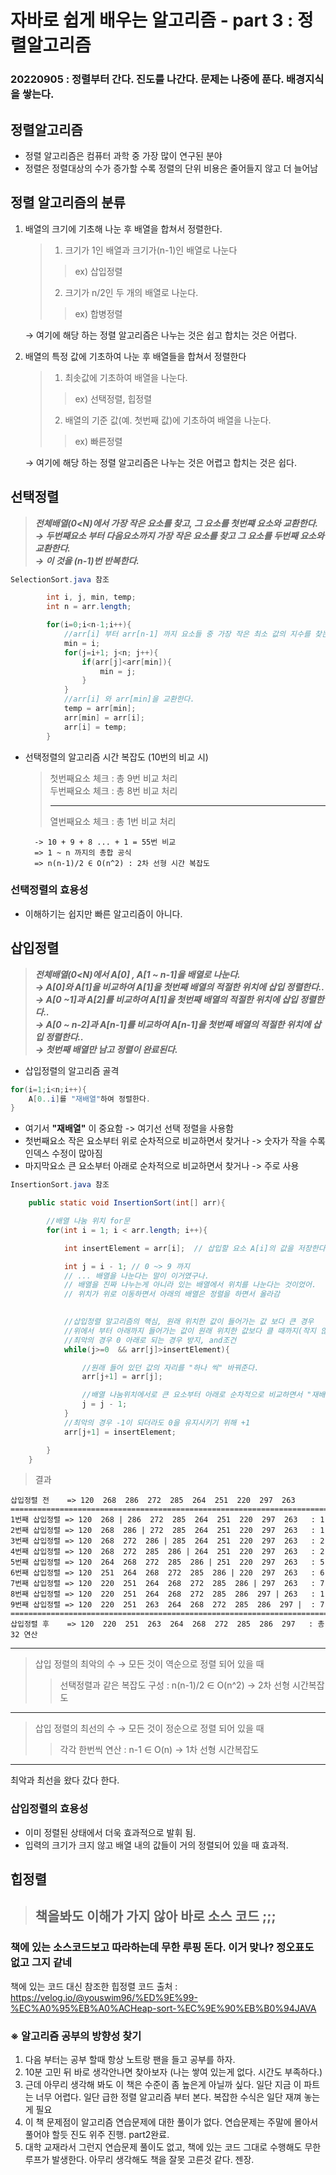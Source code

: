 # 자바로 쉽게 배우는 알고리즘 - part 3 : 정렬알고리즘
### 20220905 : 정렬부터 간다. 진도를 나간다. 문제는 나중에 푼다. 배경지식을 쌓는다.

## 정렬알고리즘
- 정렬 알고리즘은 컴퓨터 과학 중 가장 많이 연구된 분야
- 정렬은 정렬대상의 수가 증가할 수록 정렬의 단위 비용은 줄어들지 않고 더 늘어남

## 정렬 알고리즘의 분류
1. 배열의 크기에 기초해 나눈 후 배열을 합쳐서 정렬한다.
    > 1. 크기가 1인 배열과 크기가(n-1)인 배열로 나눈다
    >> ex) 삽입정렬 
    > 2. 크기가 n/2인 두 개의 배열로 나눈다.
    >> ex) 합병정렬

    &rightarrow; 여기에 해당 하는 정렬 알고리즘은 나누는 것은 쉽고 합치는 것은 어렵다. 

2. 배열의 특정 값에 기초하여 나눈 후 배열들을 합쳐서 정렬한다
    > 1. 최솟값에 기초하여 배열을 나눈다.
    >> ex) 선택정렬, 힙정렬
    > 2. 배열의 기준 값(예. 첫번째 값)에 기초하여 배열을 나눈다.
    >> ex) 빠른정렬

    &rightarrow; 여기에 해당 하는 정렬 알고리즘은 나누는 것은 어렵고 합치는 것은 쉽다.

## 선택정렬
> ***전체배열(0<N)에서 가장 작은 요소를 찾고, 그 요소를 첫번쨰 요소와 교환한다.***  
> ***&rightarrow; 두번째요소 부터 다음요소까지 가장 작은 요소를 찾고 그 요소를 두번째 요소와 교환한다.***  
> ***&rightarrow; 이 것을 (n-1)번 반복한다.***  

```java
SelectionSort.java 참조

        int i, j, min, temp;
        int n = arr.length;

        for(i=0;i<n-1;i++){
            //arr[i] 부터 arr[n-1] 까지 요소들 중 가장 작은 최소 값의 지수를 찾는다.
            min = i;
            for(j=i+1; j<n; j++){
                if(arr[j]<arr[min]){
                    min = j;
                }
            }
            //arr[i] 와 arr[min]을 교환한다.
            temp = arr[min];
            arr[min] = arr[i];
            arr[i] = temp;
        }
```  

- 선택정렬의 알고리즘 시간 복잡도 (10번의 비교 시)  
    > 첫번째요소 체크 : 총 9번 비교 처리  
    > 두번째요소 체크 : 총 8번 비교 처리
    > ___
    > 열번째요소 체크 : 총 1번 비교 처리

        -> 10 + 9 + 8 ... + 1 = 55번 비교 
        => 1 ~ n 까지의 총합 공식
        => n(n-1)/2 ∈ O(n^2) : 2차 선형 시간 복잡도 

### 선택정렬의 효용성
- 이해하기는 쉽지만 빠른 알고리즘이 아니다.

## 삽입정렬
> ***전체배열(0<N)에서 A[0] , A[1 ~ n-1]을 배열로 나눈다.***  
> ***&rightarrow; A[0]와 A[1]을 비교하여 A[1]을 첫번째 배열의 적절한 위치에 삽입 정렬한다..***  
> ***&rightarrow; A[0 ~1]과 A[2]를 비교하여 A[1]을 첫번째 배열의 적절한 위치에 삽입 정렬한다..***  
> ***&rightarrow; A[0 ~ n-2]과 A[n-1]를 비교하여 A[n-1]을 첫번째 배열의 적절한 위치에 삽입 정렬한다..***  
> ***&rightarrow; 첫번째 배열만 남고 정렬이 완료된다.***  

- 삽입정렬의 알고리즘 골격
```java
for(i=1;i<n;i++){
    A[0..i]를 "재배열"하여 정렬한다.
}
```
- 여기서 **"재배열"** 이 중요함 -> 여기선 선택 정렬을 사용함
- 첫번째요소 작은 요소부터 위로 순차적으로 비교하면서 찾거나 -> 숫자가 작을 수록 인덱스 수정이 많아짐
- 마지막요소 큰 요소부터 아래로 순차적으로 비교하면서 찾거나 -> 주로 사용

```java
InsertionSort.java 참조

    public static void InsertionSort(int[] arr){

        //배열 나눔 위치 for문
        for(int i = 1; i < arr.length; i++){

            int insertElement = arr[i];  // 삽입할 요소 A[i]의 값을 저장한다.

            int j = i - 1; // 0 ~> 9 까지
            // ... 배열을 나눈다는 말이 이거였구나. 
            // 배열을 진짜 나누는게 아니라 있는 배열에서 위치를 나눈다는 것이었어.
            // 위치가 위로 이동하면서 아래의 배열은 정렬을 하면서 올라감
        

            //삽입정렬 알고리즘의 핵심, 원래 위치한 값이 들어가는 값 보다 큰 경우
            //위에서 부터 아래까지 들어가는 값이 원래 위치한 값보다 클 때까지(작지 않을 때 까지)
            //최악의 경우 0 아래로 되는 경우 방지, and조건
            while(j>=0  && arr[j]>insertElement){

                //원래 들어 있던 값의 자리를 "하나 씩" 바꿔준다.
                arr[j+1] = arr[j];

                //배열 나눔위치에서로 큰 요소부터 아래로 순차적으로 비교하면서 "재배열" 함
                j = j - 1; 
            }
            //최악의 경우 -1이 되더라도 0을 유지시키기 위해 +1
            arr[j+1] = insertElement;

        }        
    }

```
> 결과
```linux
삽입정렬 전    => 120  268  286  272  285  264  251  220  297  263  
=========================================================================
1번째 삽입정렬 => 120  268 | 286  272  285  264  251  220  297  263   : 1
2번째 삽입정렬 => 120  268  286 | 272  285  264  251  220  297  263   : 1
3번째 삽입정렬 => 120  268  272  286 | 285  264  251  220  297  263   : 2
4번째 삽입정렬 => 120  268  272  285  286 | 264  251  220  297  263   : 2
5번째 삽입정렬 => 120  264  268  272  285  286 | 251  220  297  263   : 5
6번째 삽입정렬 => 120  251  264  268  272  285  286 | 220  297  263   : 6
7번째 삽입정렬 => 120  220  251  264  268  272  285  286 | 297  263   : 7
8번째 삽입정렬 => 120  220  251  264  268  272  285  286  297 | 263   : 1
9번째 삽입정렬 => 120  220  251  263  264  268  272  285  286  297 |  : 7
=========================================================================
삽입정렬 후    => 120  220  251  263  264  268  272  285  286  297   : 총 32 연산
```
___
> 삽입 정렬의 최악의 수 &rightarrow; 모든 것이 역순으로 정렬 되어 있을 때  
>> 선택정렬과 같은 복잡도 구성 : n(n-1)/2 ∈ O(n^2) -> 2차 선형 시간복잡도
___
> 삽입 정렬의 최선의 수 &rightarrow; 모든 것이 정순으로 정렬 되어 있을 때  
>> 각각 한번씩 연산 : n-1 ∈ O(n) -> 1차 선형 시간복잡도
___
최악과 최선을 왔다 갔다 한다.


### 삽입정렬의 효용성
- 이미 정렬된 상태에서 더욱 효과적으로 발휘 됨. 
- 입력의 크기가 크지 않고 배열 내의 값들이 거의 정렬되어 있을 때 효과적.

## 힙정렬
> ## 책을봐도 이해가 가지 않아 바로 소스 코드 ;;;
### 책에 있는 소스코드보고 따라하는데 무한 루핑 돈다. 이거 맞나? 정오표도 없고 그지 같네

책에 있는 코드 대신 참조한 힙정렬 코드 출처 : https://velog.io/@youswim96/%ED%9E%99-%EC%A0%95%EB%A0%ACHeap-sort-%EC%9E%90%EB%B0%94JAVA


### ※ 알고리즘 공부의 방향성 찾기
 1. 다음 부터는 공부 할때 항상 노트랑 팬을 들고 공부를 하자.
 2. 10분 고민 뒤 바로 생각안나면 찾아보자 (나는 쌓여 있는게 없다. 시간도 부족하다.)
 3. 근데 아무리 생각해 봐도 이 책은 수준이 좀 높은게 아닐까 싶다. 일단 지금 이 파트는 너무 어렵다. 일단 급한 정렬 알고리즘 부터 본다. 복잡한 수식은 일단 재껴 놓는게 필요
 4. 이 책 문제점이 알고리즘 연습문제에 대한 풀이가 없다. 연습문제는 주말에 몰아서 풀어야 할듯 진도 위주 진행. part2완료.
 5. 대학 교재라서 그런지 연습문제 풀이도 없고, 책에 있는 코드 그대로 수행해도 무한 루프가 발생한다. 아무리 생각해도 책을 잘못 고른것 같다. 젠장.